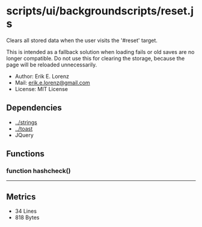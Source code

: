# scripts/ui/backgroundscripts/reset.js


Clears all stored data when the user visits the '#reset' target.

This is intended as a fallback solution when loading fails or old saves are
no longer compatible. Do not use this for clearing the storage, because the
page will be reloaded unnecessarily.

* Author: Erik E. Lorenz 
* Mail: <erik.e.lorenz@gmail.com>
* License: MIT License


## Dependencies

* <a href="../strings.html">../strings</a>
* <a href="../toast.html">../toast</a>
* JQuery


## Functions

###   function hashcheck()

---

## Metrics

* 34 Lines
* 818 Bytes


